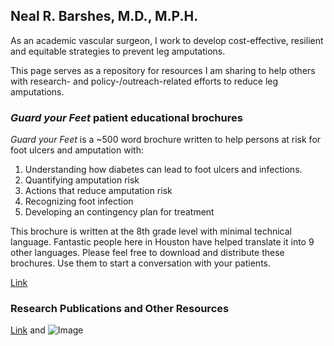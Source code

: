 ## Neal R. Barshes, M.D., M.P.H.

As an academic vascular surgeon, I work to develop cost-effective, resilient and equitable strategies to prevent leg amputations.

This page serves as a repository for resources I am sharing to help others with research- and policy-/outreach-related efforts to reduce leg amputations.

### <i>Guard your Feet</i> patient educational brochures

<i>Guard your Feet</i> is a ~500 word brochure written to help persons at risk for foot ulcers and amputation with:
1. Understanding how diabetes can lead to foot ulcers and infections.
2. Quantifying amputation risk
3. Actions that reduce amputation risk
4. Recognizing foot infection
5. Developing an contingency plan for treatment

This brochure is written at the 8th grade level with minimal technical language. Fantastic people here in Houston have helped translate it into 9 other languages. Please feel free to download and distribute these brochures. Use them to start a conversation with your patients.


[Link](url)

### Research Publications and Other Resources


[Link](url) and ![Image](src)
```

